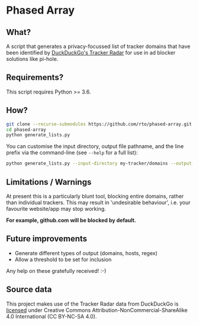 # Phased Array

## What?

A script that generates a privacy-focussed list of tracker domains that have been identified by [DuckDuckGo's Tracker Radar](https://spreadprivacy.com/duckduckgo-tracker-radar/) for use in ad blocker solutions like pi-hole.

## Requirements?

This script requires Python >= 3.6.

## How?

```bash
git clone --recurse-submodules https://github.com/rto/phased-array.git phased-array
cd phased-array
python generate_lists.py
```

You can customise the input directory, output file pathname, and the line prefix via the command-line (see `--help` for a full list):

```bash
python generate_lists.py --input-directory my-tracker/domains --output-pathname /path/to/my-output.txt --line-prefix '203.0.113.1 '
```

## Limitations / Warnings

At present this is a particularly blunt tool, blocking entire domains, rather than individual trackers. This may result in 'undesirable behaviour', i.e. your favourite website/app may stop working.

**For example, github.com will be blocked by default.**

## Future improvements

 - Generate different types of output (domains, hosts, regex)
 - Allow a threshold to be set for inclusion

Any help on these gratefully received! :-)

## Source data

This project makes use of the Tracker Radar data from DuckDuckGo is [licensed](https://raw.githubusercontent.com/duckduckgo/tracker-radar/master/LICENSE) under Creative Commons Attribution-NonCommercial-ShareAlike 4.0 International (CC BY-NC-SA 4.0).
